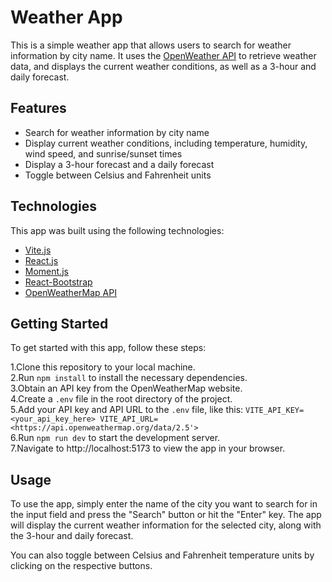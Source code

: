 # Weather App

This is a simple weather app that allows users to search for weather information by city name. It uses the [OpenWeather API](https://openweathermap.org/) to retrieve weather data, and displays the current weather conditions, as well as a 3-hour and daily forecast.

## Features

- Search for weather information by city name
- Display current weather conditions, including temperature, humidity, wind speed, and sunrise/sunset times
- Display a 3-hour forecast and a daily forecast
- Toggle between Celsius and Fahrenheit units

## Technologies

This app was built using the following technologies:

- [Vite.js](https://vitejs.dev/)
- [React.js](https://ru.reactjs.org/)
- [Moment.js](https://momentjs.com/)
- [React-Bootstrap](https://react-bootstrap.netlify.app/)
- [OpenWeatherMap API](https://openweathermap.org/)

## Getting Started

To get started with this app, follow these steps:

1.Clone this repository to your local machine.<br />
2.Run ```npm install``` to install the necessary dependencies.<br />
3.Obtain an API key from the OpenWeatherMap website.<br />
4.Create a ```.env``` file in the root directory of the project.<br />
5.Add your API key and API URL to the ```.env``` file, like this: ```VITE_API_KEY=<your_api_key_here>
VITE_API_URL=<https://api.openweathermap.org/data/2.5'>```<br />
6.Run ```npm run dev``` to start the development server.<br />
7.Navigate to http://localhost:5173 to view the app in your browser.

## Usage

To use the app, simply enter the name of the city you want to search for in the input field and press the "Search" button or hit the "Enter" key. The app will display the current weather information for the selected city, along with the 3-hour and daily forecast.

You can also toggle between Celsius and Fahrenheit temperature units by clicking on the respective buttons.